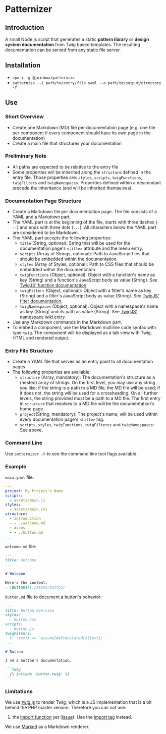 # Patternizer


## Introduction

A small Node.js script that generates a static **pattern library** or **design system documentation**
from Twig based templates. The resulting documentation can be served from any static file server.


## Installation
- `npm i -g @joinbox/patternize`
- `patternize --i path/to/entry/file.yaml --o path/to/output/directory -f`


## Use

### Short Overview
- Create one Markdown (MD) file per documentation page (e.g. one file per component if every
component should have its own page in the documentation)
- Create a main file that structures your documentation 

### Preliminary Note
- All paths are expected to be relative to the entry file
- Some properties will be inherited along the `structure` defined in the entry file. Those
  properties are: `styles`, `scripts`, `twigFunctions`, `twigFilters` and `twigNamespaces`.
  Properties defined within a descendant precede the inheritance (and will be inherited themselves).

### Documentation Page Structure
- Create a Markdown file per documentation page. The file consists of a YAML and a Markdown part.
- The YAML part is at the beginning of the file, starts with three dashes (`---`) and ends with
three dots (`...`). All characters below the YAML part are considered to be Markdown.
- The YAML part accepts the following properties:
    - `title` (String, optional): String that will be used for the documentation page's `<title>`
      attribute and the menu entry.
    - `scripts` (Array of Strings, optional): Path to JavaScript files that should be embedded
      within the documentation.
    - `styles` (Array of Styles, optional): Path to CSS files that should be embedded
      within the documentation.
    - `twigFunctions` (Object, optional): Object with a function's name as key (String) and
      a function's JavaScript body as value (String). See [TwigJS' function documentation](http://jmsyst.com/libs/twig.js/master/functions).
    - `twigFilters` (Object, optional): Object with a filter's name as key (String) and
      a filter's JavaScript body as value (String). See [TwigJS' filter documentation](http://jmsyst.com/libs/twig.js/master/filters).
    - `twigNamespaces` (Object, optional): Object with a namespace's name as key (String) and
      its path as value (String). See [TwigJS' namespace wiki entry](https://github.com/twigjs/twig.js/wiki#user-content-namespaces).
- Use any Markdown commands in the Markdown part.
- To embed a component, use the Markdown multiline code syntax with type `twig`. The component will
  be displayed as a tab view with Twig, HTML and rendered output.

### Entry File Structure
- Create a YAML file that serves as an entry point to all documentation pages
- The following properties are available:
    - `structure` (Array, mandatory): The documentation's structure as a (nested) array of strings.
      On the first level, you may use any string you like; if the string is a path to a MD file,
      the MD file will be used; if it does not, the string will be used for a crossheading. On all
      further levels, the string provided must be a path to a MD file. The first entry in
      `structure` that resolves to a MD file will be the documentation's home page.
    - `project`(String, mandatory): The project's name, will be used within every documentation
      page's `<title>` tag.
    - `scripts`, `styles`, `twigFunctions`, `twigFilteres` and `twigNamespaces`: See above.

### Command Line
Use `patternizer -h` to see the command line tool flags available.

### Example
`main.yaml` file:

```yaml
---
project: My Project's Name
scripts:
  - assets/main.js
styles:
  - assets/main.css
structure:
  - Introduction
  - - ./welcome.md
  - Atoms
  - - ./button.md
...
```

`welcome.md` file:
~~~markdown
---
title: Welcome
...

# Welcome

Here's the content:
- [Buttons](./atoms/button)
~~~


`button.md` file to document a button's behavior: 
~~~markdown
---
title: Button Overview
styles:
  - button.css
scripts:
  - button.js
twigFilters:
  t: (text) => `assumeIAmTranslated(${text})`
...

# Button

I am a button's documentation.

```twig
  {% include 'button.twig' %}
```
~~~


### Limitations
We use [twig.js](https://github.com/twigjs/twig.js/wiki) to render Twig, which is a JS
implementation that is a bit behind the PHP master version. Therefore you can not use:
1. the [import function](https://twig.symfony.com/doc/2.x/functions/include.html) yet
([Issue](https://github.com/twigjs/twig.js/issues/392)). Use the
[import tag](https://twig.symfony.com/doc/3.x/tags/import.html) instead.

We use [Marked](https://github.com/markedjs/marked) as a Markdown renderer.